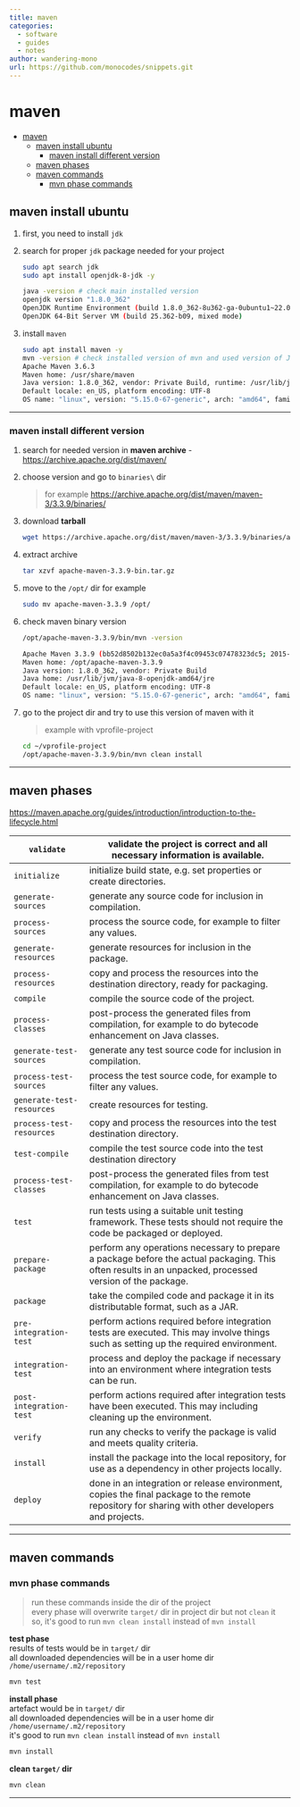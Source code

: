 ```yaml
---
title: maven
categories:
  - software
  - guides
  - notes
author: wandering-mono
url: https://github.com/monocodes/snippets.git
---
```


# maven

- [maven](#maven)
  - [maven install ubuntu](#maven-install-ubuntu)
    - [maven install different version](#maven-install-different-version)
  - [maven phases](#maven-phases)
  - [maven commands](#maven-commands)
    - [mvn phase commands](#mvn-phase-commands)

## maven install ubuntu

1. first, you need to install `jdk`

2. search for proper `jdk` package needed for your project  

    ```sh
    sudo apt search jdk
    sudo apt install openjdk-8-jdk -y
    
    java -version # check main installed version
    openjdk version "1.8.0_362"
    OpenJDK Runtime Environment (build 1.8.0_362-8u362-ga-0ubuntu1~22.04-b09)
    OpenJDK 64-Bit Server VM (build 25.362-b09, mixed mode)
    ```

3. install `maven`  

    ```sh
    sudo apt install maven -y
    mvn -version # check installed version of mvn and used version of Java
    Apache Maven 3.6.3
    Maven home: /usr/share/maven
    Java version: 1.8.0_362, vendor: Private Build, runtime: /usr/lib/jvm/java-8-openjdk-amd64/jre
    Default locale: en_US, platform encoding: UTF-8
    OS name: "linux", version: "5.15.0-67-generic", arch: "amd64", family: "unix"
    ```

---

### maven install different version

1. search for needed version in **maven archive** - <https://archive.apache.org/dist/maven/>

2. choose version and go to `binaries\` dir  

    >   for example <https://archive.apache.org/dist/maven/maven-3/3.3.9/binaries/>

3. download **tarball**

    ```sh
    wget https://archive.apache.org/dist/maven/maven-3/3.3.9/binaries/apache-maven-3.3.9-bin.tar.gz
    ```

4. extract archive  

    ```sh
    tar xzvf apache-maven-3.3.9-bin.tar.gz
    ```

5. move to the `/opt/` dir for example  

    ```sh
    sudo mv apache-maven-3.3.9 /opt/
    ```

6. check maven binary version  

    ```sh
    /opt/apache-maven-3.3.9/bin/mvn -version
    
    Apache Maven 3.3.9 (bb52d8502b132ec0a5a3f4c09453c07478323dc5; 2015-11-10T16:41:47+00:00)
    Maven home: /opt/apache-maven-3.3.9
    Java version: 1.8.0_362, vendor: Private Build
    Java home: /usr/lib/jvm/java-8-openjdk-amd64/jre
    Default locale: en_US, platform encoding: UTF-8
    OS name: "linux", version: "5.15.0-67-generic", arch: "amd64", family: "unix"
    ```

7. go to the project dir and try to use this version of maven with it  

    >   example with vprofile-project

    ```sh
    cd ~/vprofile-project
    /opt/apache-maven-3.3.9/bin/mvn clean install
    ```

---

## maven phases

<https://maven.apache.org/guides/introduction/introduction-to-the-lifecycle.html>

| `validate`                | validate the project is correct and all necessary information is available. |
| ------------------------- | ------------------------------------------------------------ |
| `initialize`              | initialize build state, e.g. set properties or create directories. |
| `generate-sources`        | generate any source code for inclusion in compilation.       |
| `process-sources`         | process the source code, for example to filter any values.   |
| `generate-resources`      | generate resources for inclusion in the package.             |
| `process-resources`       | copy and process the resources into the destination directory, ready for packaging. |
| `compile`                 | compile the source code of the project.                      |
| `process-classes`         | post-process the generated files from compilation, for example to do bytecode enhancement on Java classes. |
| `generate-test-sources`   | generate any test source code for inclusion in compilation.  |
| `process-test-sources`    | process the test source code, for example to filter any values. |
| `generate-test-resources` | create resources for testing.                                |
| `process-test-resources`  | copy and process the resources into the test destination directory. |
| `test-compile`            | compile the test source code into the test destination directory |
| `process-test-classes`    | post-process the generated files from test compilation, for example to do bytecode enhancement on Java classes. |
| `test`                    | run tests using a suitable unit testing framework. These tests should not require the code be packaged or deployed. |
| `prepare-package`         | perform any operations necessary to prepare a package before the actual packaging. This often results in an unpacked, processed version of the package. |
| `package`                 | take the compiled code and package it in its distributable format, such as a JAR. |
| `pre-integration-test`    | perform actions required before integration tests are executed. This may involve things such as setting up the required environment. |
| `integration-test`        | process and deploy the package if necessary into an environment where integration tests can be run. |
| `post-integration-test`   | perform actions required after integration tests have been executed. This may including cleaning up the environment. |
| `verify`                  | run any checks to verify the package is valid and meets quality criteria. |
| `install`                 | install the package into the local repository, for use as a dependency in other projects locally. |
| `deploy`                  | done in an integration or release environment, copies the final package to the remote repository for sharing with other developers and projects. |

---

## maven commands

### mvn phase commands

> run these commands inside the dir of the project  
> every phase will overwrite `target/` dir in project dir but not `clean` it  
> so, it's good to run `mvn clean install` instead of `mvn install`

**test phase**  
results of tests would be in `target/` dir  
all downloaded dependencies will be in a user home dir `/home/username/.m2/repository`

```sh
mvn test
```

**install phase**  
artefact would be in `target/` dir  
all downloaded dependencies will be in a user home dir `/home/username/.m2/repository`  
it's good to run `mvn clean install` instead of `mvn install`

```sh
mvn install
```

**clean `target/` dir**

```sh
mvn clean
```

---
